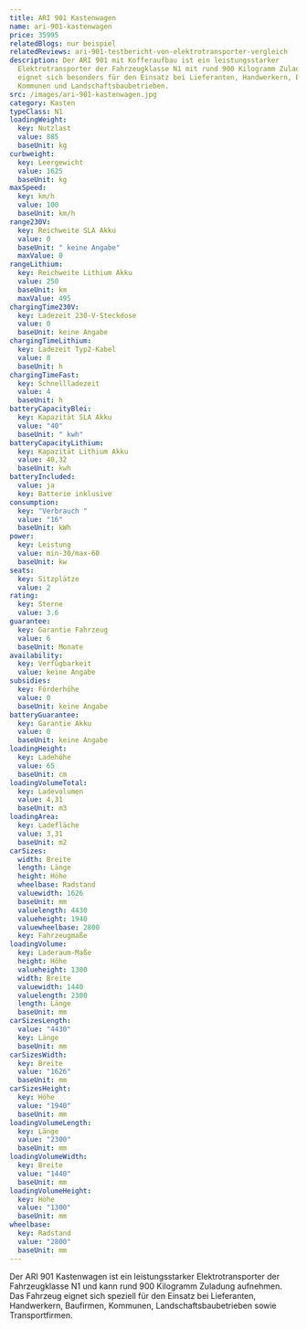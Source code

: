 ```yaml
---
title: ARI 901 Kastenwagen
name: ari-901-kastenwagen
price: 35995
relatedBlogs: nur beispiel
relatedReviews: ari-901-testbericht-von-elektrotransporter-vergleich
description: Der ARI 901 mit Kofferaufbau ist ein leistungsstarker
  Elektrotransporter der Fahrzeugklasse N1 mit rund 900 Kilogramm Zuladung. Er
  eignet sich besonders für den Einsatz bei Lieferanten, Handwerkern, Baufirmen,
  Kommunen und Landschaftsbaubetrieben.
src: /images/ari-901-kastenwagen.jpg
category: Kasten
typeClass: N1
loadingWeight:
  key: Nutzlast
  value: 885
  baseUnit: kg
curbweight:
  key: Leergewicht
  value: 1625
  baseUnit: kg
maxSpeed:
  key: km/h
  value: 100
  baseUnit: km/h
range230V:
  key: Reichweite SLA Akku
  value: 0
  baseUnit: " keine Angabe"
  maxValue: 0
rangeLithium:
  key: Reichweite Lithium Akku
  value: 250
  baseUnit: km
  maxValue: 495
chargingTime230V:
  key: Ladezeit 230-V-Steckdose
  value: 0
  baseUnit: keine Angabe
chargingTimeLithium:
  key: Ladezeit Typ2-Kabel
  value: 8
  baseUnit: h
chargingTimeFast:
  key: Schnellladezeit
  value: 4
  baseUnit: h
batteryCapacityBlei:
  key: Kapazität SLA Akku
  value: "40"
  baseUnit: " kwh"
batteryCapacityLithium:
  key: Kapazität Lithium Akku
  value: 40,32
  baseUnit: kwh
batteryIncluded:
  value: ja
  key: Batterie inklusive
consumption:
  key: "Verbrauch "
  value: "16"
  baseUnit: kWh
power:
  key: Leistung
  value: min-30/max-60
  baseUnit: kw
seats:
  key: Sitzplätze
  value: 2
rating:
  key: Sterne
  value: 3.6
guarantee:
  key: Garantie Fahrzeug
  value: 6
  baseUnit: Monate
availability:
  key: Verfügbarkeit
  value: keine Angabe
subsidies:
  key: Förderhöhe
  value: 0
  baseUnit: keine Angabe
batteryGuarantee:
  key: Garantie Akku
  value: 0
  baseUnit: keine Angabe
loadingHeight:
  key: Ladehöhe
  value: 65
  baseUnit: cm
loadingVolumeTotal:
  key: Ladevolumen
  value: 4,31
  baseUnit: m3
loadingArea:
  key: Ladefläche
  value: 3,31
  baseUnit: m2
carSizes:
  width: Breite
  length: Länge
  height: Höhe
  wheelbase: Radstand
  valuewidth: 1626
  baseUnit: mm
  valuelength: 4430
  valueheight: 1940
  valuewheelbase: 2800
  key: Fahrzeugmaße
loadingVolume:
  key: Laderaum-Maße
  height: Höhe
  valueheight: 1300
  width: Breite
  valuewidth: 1440
  valuelength: 2300
  length: Länge
  baseUnit: mm
carSizesLength:
  value: "4430"
  key: Länge
  baseUnit: mm
carSizesWidth:
  key: Breite
  value: "1626"
  baseUnit: mm
carSizesHeight:
  key: Höhe
  value: "1940"
  baseUnit: mm
loadingVolumeLength:
  key: Länge
  value: "2300"
  baseUnit: mm
loadingVolumeWidth:
  key: Breite
  value: "1440"
  baseUnit: mm
loadingVolumeHeight:
  key: Höhe
  value: "1300"
  baseUnit: mm
wheelbase:
  key: Radstand
  value: "2800"
  baseUnit: mm
---
```


Der ARI 901 Kastenwagen ist ein leistungsstarker Elektrotransporter der Fahrzeugklasse N1 und kann rund 900 Kilogramm Zuladung aufnehmen. Das Fahrzeug eignet sich speziell für den Einsatz bei Lieferanten, Handwerkern, Baufirmen, Kommunen, Landschaftsbaubetrieben sowie Transportfirmen.

